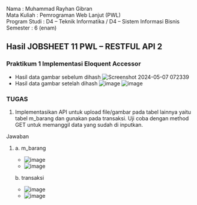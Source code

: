 Nama : Muhammad Rayhan Gibran <br>
Mata Kuliah : Pemrograman Web Lanjut (PWL) <br>
Program Studi : D4 – Teknik Informatika / D4 – Sistem Informasi Bisnis <br>
Semester : 6 (enam)  <br>

## Hasil JOBSHEET 11 PWL – RESTFUL API 2

### Praktikum 1 Implementasi Eloquent Accessor
- Hasil data gambar sebelum dihash
  ![Screenshot 2024-05-07 072339](https://github.com/gbrn7/PWL_2024/assets/127575934/cb2b2a57-a958-4bdd-8a27-c4102d64ddc3)
- Hasil data gambar setelah dihash
![image](https://github.com/gbrn7/PWL_2024/assets/127575934/e3bae01c-6c1b-4519-98a8-8303579395a6)
![image](https://github.com/gbrn7/PWL_2024/assets/127575934/694946d7-1b92-45f1-a205-3d9ed7f8e5fa)


 ### TUGAS
1. Implementasikan API untuk upload file/gambar pada tabel lainnya yaitu tabel m_barang dan 
gunakan pada transaksi. Uji coba dengan method GET untuk memanggil data yang sudah di 
inputkan.

Jawaban
1. a. m_barang
   - ![image](https://github.com/gbrn7/PWL_2024/assets/127575934/37e934e0-fca5-4a46-b831-ef5916cd5b38)
   - ![image](https://github.com/gbrn7/PWL_2024/assets/127575934/59c25a9c-b95d-4875-a3d9-196301addcc3)

   b. transaksi
   - ![image](https://github.com/gbrn7/PWL_2024/assets/127575934/7faf4385-8628-4d71-ba2f-22b421116771)
   - ![image](https://github.com/gbrn7/PWL_2024/assets/127575934/1fb33a22-65ef-4518-bf0e-d8a452008e03)













    





